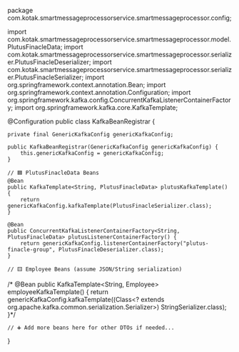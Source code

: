 package com.kotak.smartmessageprocessorservice.smartmessageprocessor.config;

import com.kotak.smartmessageprocessorservice.smartmessageprocessor.model.PlutusFinacleData;
import com.kotak.smartmessageprocessorservice.smartmessageprocessor.serializer.PlutusFinacleDeserializer;
import com.kotak.smartmessageprocessorservice.smartmessageprocessor.serializer.PlutusFinacleSerializer;
import org.springframework.context.annotation.Bean;
import org.springframework.context.annotation.Configuration;
import org.springframework.kafka.config.ConcurrentKafkaListenerContainerFactory;
import org.springframework.kafka.core.KafkaTemplate;

@Configuration
public class KafkaBeanRegistrar {

    private final GenericKafkaConfig genericKafkaConfig;

    public KafkaBeanRegistrar(GenericKafkaConfig genericKafkaConfig) {
        this.genericKafkaConfig = genericKafkaConfig;
    }

    // 🟦 PlutusFinacleData Beans
    @Bean
    public KafkaTemplate<String, PlutusFinacleData> plutusKafkaTemplate() {
        return genericKafkaConfig.kafkaTemplate(PlutusFinacleSerializer.class);
    }

    @Bean
    public ConcurrentKafkaListenerContainerFactory<String, PlutusFinacleData> plutusListenerContainerFactory() {
        return genericKafkaConfig.listenerContainerFactory("plutus-finacle-group", PlutusFinacleDeserializer.class);
    }

    // 🟨 Employee Beans (assume JSON/String serialization)
   /* @Bean
    public KafkaTemplate<String, Employee> employeeKafkaTemplate() {
        return genericKafkaConfig.kafkaTemplate((Class<? extends org.apache.kafka.common.serialization.Serializer<Employee>>) StringSerializer.class);
    }*/

    // ➕ Add more beans here for other DTOs if needed...
}
